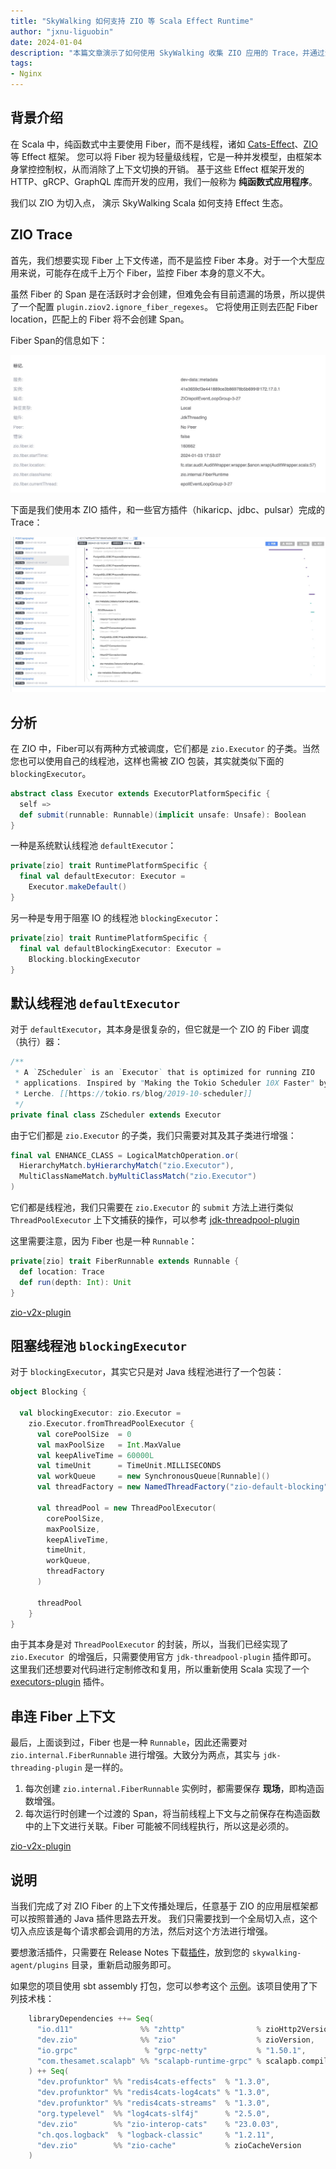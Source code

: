 ```yaml
---
title: "SkyWalking 如何支持 ZIO 等 Scala Effect Runtime"
author: "jxnu-liguobin"
date: 2024-01-04
description: "本篇文章演示了如何使用 SkyWalking 收集 ZIO 应用的 Trace，并通过源码分析，讲述怎样为其开发相关插件。"
tags:
- Nginx
---
```


## 背景介绍

在 Scala 中，纯函数式中主要使用 Fiber，而不是线程，诸如 [Cats-Effect](https://github.com/typelevel/cats-effect)、[ZIO](https://github.com/zio/zio) 等 Effect 框架。
您可以将 Fiber 视为轻量级线程，它是一种并发模型，由框架本身掌控控制权，从而消除了上下文切换的开销。
基于这些 Effect 框架开发的 HTTP、gRCP、GraphQL 库而开发的应用，我们一般称为 **纯函数式应用程序**。

我们以 ZIO 为切入点， 演示 SkyWalking Scala 如何支持 Effect 生态。

## ZIO Trace

首先，我们想要实现 Fiber 上下文传递，而不是监控 Fiber 本身。对于一个大型应用来说，可能存在成千上万个 Fiber，监控 Fiber 本身的意义不大。

虽然 Fiber 的 Span 是在活跃时才会创建，但难免会有目前遗漏的场景，所以提供了一个配置 `plugin.ziov2.ignore_fiber_regexes`。
它将使用正则去匹配 Fiber location，匹配上的 Fiber 将不会创建 Span。

Fiber Span的信息如下：

![](FiberSpan.jpg)

下面是我们使用本 ZIO 插件，和一些官方插件（hikaricp、jdbc、pulsar）完成的 Trace：

![](skywalking-scala-zio.jpg)

## 分析
在 ZIO 中，Fiber可以有两种方式被调度，它们都是 `zio.Executor` 的子类。当然您也可以使用自己的线程池，这样也需被 ZIO 包装，其实就类似下面的 `blockingExecutor`。

```scala
abstract class Executor extends ExecutorPlatformSpecific {
  self =>
  def submit(runnable: Runnable)(implicit unsafe: Unsafe): Boolean
}
```

一种是系统默认线程池 `defaultExecutor`：
```scala
private[zio] trait RuntimePlatformSpecific {
  final val defaultExecutor: Executor =
    Executor.makeDefault()
}
```

另一种是专用于阻塞 IO 的线程池 `blockingExecutor`：
```scala
private[zio] trait RuntimePlatformSpecific {
  final val defaultBlockingExecutor: Executor =
    Blocking.blockingExecutor
}
```

## 默认线程池 `defaultExecutor`

对于 `defaultExecutor`，其本身是很复杂的，但它就是一个 ZIO 的 Fiber 调度（执行）器：
```scala
/**
 * A `ZScheduler` is an `Executor` that is optimized for running ZIO
 * applications. Inspired by "Making the Tokio Scheduler 10X Faster" by Carl
 * Lerche. [[https://tokio.rs/blog/2019-10-scheduler]]
 */
private final class ZScheduler extends Executor
```

由于它们都是 `zio.Executor` 的子类，我们只需要对其及其子类进行增强：
```scala
final val ENHANCE_CLASS = LogicalMatchOperation.or(
  HierarchyMatch.byHierarchyMatch("zio.Executor"),
  MultiClassNameMatch.byMultiClassMatch("zio.Executor")
)
```

它们都是线程池，我们只需要在 `zio.Executor` 的 `submit` 方法上进行类似 `ThreadPoolExecutor` 上下文捕获的操作，可以参考 [jdk-threadpool-plugin](https://github.com/apache/skywalking-java/blob/main/apm-sniffer/bootstrap-plugins/jdk-threadpool-plugin/src/main/java/org/apache/skywalking/apm/plugin/ThreadPoolSubmitMethodInterceptor.java) 

这里需要注意，因为 Fiber 也是一种 `Runnable`：
```scala
private[zio] trait FiberRunnable extends Runnable {
  def location: Trace
  def run(depth: Int): Unit
}
```

[zio-v2x-plugin](https://github.com/bitlap/skywalking-scala/blob/master/plugins/zio-v2x-plugin/src/main/scala/org/bitlap/skywalking/apm/plugin/zio/v2x/define/ZioExecutorInstrumentation.scala)

## 阻塞线程池 `blockingExecutor`

对于 `blockingExecutor`，其实它只是对 Java 线程池进行了一个包装：
```scala
object Blocking {

  val blockingExecutor: zio.Executor =
    zio.Executor.fromThreadPoolExecutor {
      val corePoolSize  = 0
      val maxPoolSize   = Int.MaxValue
      val keepAliveTime = 60000L
      val timeUnit      = TimeUnit.MILLISECONDS
      val workQueue     = new SynchronousQueue[Runnable]()
      val threadFactory = new NamedThreadFactory("zio-default-blocking", true)

      val threadPool = new ThreadPoolExecutor(
        corePoolSize,
        maxPoolSize,
        keepAliveTime,
        timeUnit,
        workQueue,
        threadFactory
      )

      threadPool
    }
}
```

由于其本身是对 `ThreadPoolExecutor` 的封装，所以，当我们已经实现了 `zio.Executor `的增强后，只需要使用官方 `jdk-threadpool-plugin` 插件即可。
这里我们还想要对代码进行定制修改和复用，所以重新使用 Scala 实现了一个 [executors-plugin](https://github.com/bitlap/skywalking-scala/blob/master/plugins/executors-plugin/src/main/scala/org/bitlap/skywalking/apm/plugin/executor/define/ThreadPoolExecutorInstrumentation.scala) 插件。

## 串连 Fiber 上下文

最后，上面谈到过，Fiber 也是一种 `Runnable`，因此还需要对 `zio.internal.FiberRunnable` 进行增强。大致分为两点，其实与 `jdk-threading-plugin` 是一样的。
1. 每次创建 `zio.internal.FiberRunnable` 实例时，都需要保存 **现场**，即构造函数增强。
2. 每次运行时创建一个过渡的 Span，将当前线程上下文与之前保存在构造函数中的上下文进行关联。Fiber 可能被不同线程执行，所以这是必须的。

[zio-v2x-plugin](https://github.com/bitlap/skywalking-scala/blob/master/plugins/zio-v2x-plugin/src/main/scala/org/bitlap/skywalking/apm/plugin/zio/v2x/define/ZioFiberRuntimeInstrumentation.scala)

## 说明

当我们完成了对 ZIO Fiber 的上下文传播处理后，任意基于 ZIO 的应用层框架都可以按照普通的 Java 插件思路去开发。
我们只需要找到一个全局切入点，这个切入点应该是每个请求都会调用的方法，然后对这个方法进行增强。

要想激活插件，只需要在 Release Notes 下载[插件](https://github.com/bitlap/skywalking-scala/releases/tag/v0.2.0-beta1)，放到您的 `skywalking-agent/plugins` 目录，重新启动服务即可。

如果您的项目使用 sbt assembly 打包，您可以参考这个 [示例](https://github.com/bitlap/skywalking-scala/tree/master/scenarios)。该项目使用了下列技术栈：
```scala
    libraryDependencies ++= Seq(
      "io.d11"               %% "zhttp"                % zioHttp2Version,
      "dev.zio"              %% "zio"                  % zioVersion,
      "io.grpc"               % "grpc-netty"           % "1.50.1",
      "com.thesamet.scalapb" %% "scalapb-runtime-grpc" % scalapb.compiler.Version.scalapbVersion
    ) ++ Seq(
      "dev.profunktor" %% "redis4cats-effects"  % "1.3.0",
      "dev.profunktor" %% "redis4cats-log4cats" % "1.3.0",
      "dev.profunktor" %% "redis4cats-streams"  % "1.3.0",
      "org.typelevel"  %% "log4cats-slf4j"      % "2.5.0",
      "dev.zio"        %% "zio-interop-cats"    % "23.0.03",
      "ch.qos.logback"  % "logback-classic"     % "1.2.11",
      "dev.zio"        %% "zio-cache"           % zioCacheVersion
    )
```
